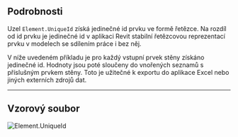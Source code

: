 ## Podrobnosti
Uzel `Element.UniqueId` získá jedinečné id prvku ve formě řetězce. Na rozdíl od id prvku je jedinečné id v aplikaci Revit stabilní řetězcovou reprezentací prvku v modelech se sdílením práce i bez něj.

V níže uvedeném příkladu je pro každý vstupní prvek stěny získáno jedinečné id. Hodnoty jsou poté sloučeny do vnořených seznamů s příslušným prvkem stěny. Toto je užitečné k exportu do aplikace Excel nebo jiných externích zdrojů dat.
___
## Vzorový soubor

![Element.UniqueId](./Revit.Elements.Element.UniqueId_img.jpg)
